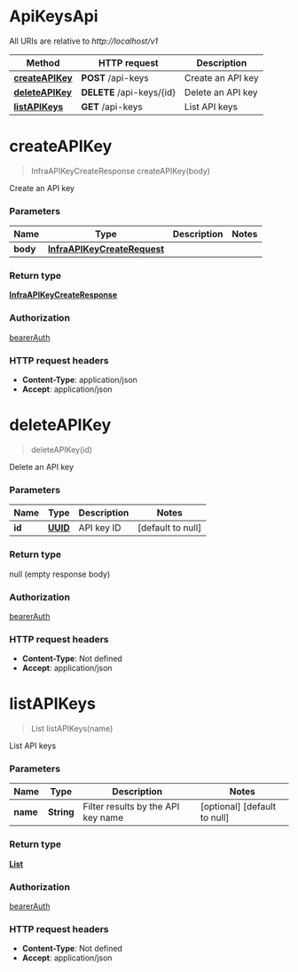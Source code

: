 # ApiKeysApi

All URIs are relative to *http://localhost/v1*

Method | HTTP request | Description
------------- | ------------- | -------------
[**createAPIKey**](ApiKeysApi.md#createAPIKey) | **POST** /api-keys | Create an API key
[**deleteAPIKey**](ApiKeysApi.md#deleteAPIKey) | **DELETE** /api-keys/{id} | Delete an API key
[**listAPIKeys**](ApiKeysApi.md#listAPIKeys) | **GET** /api-keys | List API keys


<a name="createAPIKey"></a>
# **createAPIKey**
> InfraAPIKeyCreateResponse createAPIKey(body)

Create an API key

### Parameters

Name | Type | Description  | Notes
------------- | ------------- | ------------- | -------------
 **body** | [**InfraAPIKeyCreateRequest**](../Models/InfraAPIKeyCreateRequest.md)|  |

### Return type

[**InfraAPIKeyCreateResponse**](../Models/InfraAPIKeyCreateResponse.md)

### Authorization

[bearerAuth](../README.md#bearerAuth)

### HTTP request headers

- **Content-Type**: application/json
- **Accept**: application/json

<a name="deleteAPIKey"></a>
# **deleteAPIKey**
> deleteAPIKey(id)

Delete an API key

### Parameters

Name | Type | Description  | Notes
------------- | ------------- | ------------- | -------------
 **id** | [**UUID**](../Models/.md)| API key ID | [default to null]

### Return type

null (empty response body)

### Authorization

[bearerAuth](../README.md#bearerAuth)

### HTTP request headers

- **Content-Type**: Not defined
- **Accept**: application/json

<a name="listAPIKeys"></a>
# **listAPIKeys**
> List listAPIKeys(name)

List API keys

### Parameters

Name | Type | Description  | Notes
------------- | ------------- | ------------- | -------------
 **name** | **String**| Filter results by the API key name | [optional] [default to null]

### Return type

[**List**](../Models/InfraAPIKey.md)

### Authorization

[bearerAuth](../README.md#bearerAuth)

### HTTP request headers

- **Content-Type**: Not defined
- **Accept**: application/json

